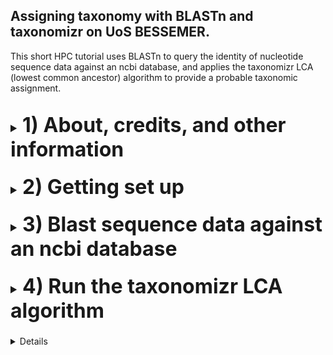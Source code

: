 ## Assigning taxonomy with BLASTn and taxonomizr on UoS BESSEMER.
This short HPC tutorial uses BLASTn to query the identity of nucleotide sequence data against an ncbi database, and applies the taxonomizr LCA (lowest common ancestor) algorithm to provide a probable taxonomic assignment.
<br></br>
<font size="4">
<details><summary><font size="6"><b>1) About, credits, and other information</b></font></summary>
<br></br>

The workflow was designed for eukaryotic taxonomic assignment. It is an alternative to the _11 Assign taxonomy to ASVs_ step in Katy Maher's [dada2 pipeline](https://github.com/khmaher/HPC_dada2), which uses curated databases for bacterial and microbial sequence data.
<br></br>

For metabarcoding projects featuring non-microbial eukaryotic data, using blastn to query sequences against ncbi databases provides a reliable means of taxonomic identification. However, the ncbi database will probably contain multiple sequences that match the query sequence, making it hard to tell which taxa the query sequence belongs to. THE LCA (lowest common ancestor) algorthm assigns taxonomy based on the lowest common taxonomic ancestor shared by the different taxonomic groups identified by BLAST. 
<br></br>

This pipeline was originally designed to work with the [MEGAN](https://uni-tuebingen.de/en/fakultaeten/mathematisch-naturwissenschaftliche-fakultaet/fachbereiche/informatik/lehrstuehle/algorithms-in-bioinformatics/software/megan6/) lowest common ancestor (LCA) algorithm (pipeline still available at the [hpc_blast2megan](https://github.com/ewan-harney/hpc_blast2megan) repository). Unfortunately the taxonomy database for MEGAN hasn't been updated since February 2022 (this was true as of September 2024), which can lead to missing results. The R package [taxonomizr](https://github.com/sherrillmix/taxonomizr) provides a useful alternative because it incorporates a function to download the latest taxonomy data from ncbi. We run that function every month, maintaining an up-to-date version of the database on the University of Sheffield's [BESSEMER](https://docs.hpc.shef.ac.uk/en/latest/bessemer/index.html) HPC system. The blast2taxonomizr pipeline then uses the `condenseTaxa()` function of taxonomizr to provide LCA information.
<br></br>

Although designed to follow the dada2 pipeline, this workflow can be applied to query any nucleotide sequence data in fasta format. The code has been written for use with BESSEMER but should be applicable to any GNU/Linux based HPC system once the appropriate modifications are made (your mileage may vary).
<br></br>

Code which the user must run is highlighted in a code block like this:

```
I am code - you must run me
```

When we refer to programs, functions, filepaths, directory names, and file names within normal text we use inline code, like this:

* Running `blastn` will create the `all_blast.out.tab` file within the `blast_out` directory
<br></br>

When a specific button should be pressed this is shown in double quotes, like so:

* press "y" then "enter"
<br></br>

Contact: Ewan Harney //  e.harney@sheffield.ac.uk
<br>
</details>
<br>

<details><summary><font size="6"><b>2) Getting set up</b></font></summary>
<br></br>

<font size="4"><b>2.1) Access the HPC</b></font>
<br></br>
This workflow assumes you have already been using BESSEMER to run the dada2 pipeline. If that's not the case and you wish to get set up on this particular HPC, please refer to sections 2.1 - 2.4 of the [dada2 pipeline](https://github.com/khmaher/HPC_dada2)
<br></br>

<font size="4"><b>2.2) Navigate to your working directory</b></font>
<br></br>
Navigate to your project directory. If you have been running the dada2 analysis you likely have a `my_project` directory within the `/fastdata` directory on BESSEMER. Within `my_project` is the `working_data` directory, which contains the sequence data in a file called `06_ASV_seqs.fasta`. If you have not been running the dada2 pipeline, you can navigate to the directory containing your sequence data or a parent directory, whichever you prefer (the relative path to the fasta file will be specified when running the script).
<br></br>

<font size="4"><b>2.3) Copy blast2taxonomizr scripts</b></font>
<br></br>
Clone (download) this github repository, and copy the `b2t_scripts` directory contained within to your current location.
  
```
git clone "https://github.com/ewan-harney/hpc_blast2taxonomizr"
cp -r hpc_blast2taxonomizr/b2t_scripts .
```

Check the contents of the b2t_scripts directory. There should be 7 script files in the directory: 5 .sh files and 2 .R scripts:

```
ls b2t_scripts
```

<font size="4"><b>2.4) A note on editing scripts</b></font>
<br></br>
Unlike the scripts in the dada2 pipeline, or the 02 and 03 scripts in this pipeline, the 01 blast scripts (01, 01A, 01B) do not require an email address as a command line argument. By default the user will not receive email confirmation of job completion; however, this can be easily altered through a small change to the resource request section at the top of the .sh scripts. A script can be viewed and edited with the `nano` command and the relative or absolute path to the script, e.g. :

```
nano b2t_scripts/01_run_blastn_simple.sh
```

This will start the text editor `nano`. Notice that the first line of the script is `#!/bin/bash`, followed by an empty line, and then several lines commencing with `#SBATCH`. These `#SBATCH` arguments are used by slurm when the script is submitted (with `sbatch` or `qsub`) and allow the user to control certain parameters relating to job submission. Notice that the last `#SBATCH` line is `#SBATCH --mail-user=user@uni.ac.uk`. 

Using the arrow key, go to this line and change user@uni.ac.uk to your own email address. In my case I would edit the code so that it reads `#SBATCH --mail-user=e.harney@sheffield.ac.uk`.

Once you have made this change, you will need to save it. Notice at the bottom of the screen are lines of commands, such as "^G Get Help" and "^X Exit" etc. The "^" means holding down the control (windows) or command (mac) key. Pressing the "X" key whilst holding down control/command will allow you to save (if there have been changes) and exit. After pressing "^X" you will be prompted to save the changes (options are "y" for yes, "n" for no and "^C" for cancel). Press "y". You will then be given the chance to rename the file if you want. In our case we want to keep the old name, so simply press "enter" to save the file with the same name and exit `nano`.
<br>
</details>
<br>

<details><summary><font size="6"><b>3) Blast sequence data against an ncbi database</font></b></summary>
<br></br>

<font size="4"><b>3.1) Determine how many sequences are in your fasta file</b></font>
<br></br>

Depending on the size and number of sequences in our fasta file and the size of the database being used, this step can be quite slow. If your fasta file contains thousands of sequences, we can speed things up by slitting the fasta file into chunks and running `blastn` in parallel using the array functionality of slurm. This workflow therefore contains 2 different options for running blastn:

1. If you have < 1000 sequences we suggest running the single script: `01_run_blastn_simple.sh`
2. If you have > 1000 sequences we suggest splitting the file into chunks running it in array mode with the A and B scripts: `01A_run_prep_for_blast.sh` and `01B_run_blastn_array.sh`

<br>
To see how many sequences are in your fasta file, run the following:

```
grep -c '>' working_data/06_ASV_seqs.fasta
```

Although we suggest 1000 sequences as a threshold, you can run an array with less than 1000 sequences or the simple blast more than 1000 sequences (although this may take days to run). In section 3.2 we describe how to run `blastn` in simple mode, and in section 3.3 we describe how to run it in array mode.
<br></br>

<font size="4"><b>3.2) Running blastn in simple mode</b></font>
<br></br>

Running `blastn` in simple mode will create a new directory called `blast_out` in your current directory, as well as symbolic links to the ncbi taxadb files `taxdb.btd` and `taxdb.bti`. It will then run blastn and the output will be saved as `blast_out/all_blast.out.tab`. 
<br></br>

<b>To run `01_run_blastn_simple.sh` you need to provide:</b>
* the relative path to the fasta file containing the sequence data (-F)
* the location of an ncbi database on the HPC (-B)
<br></br>

It is most likely that you will use the nt database, which contains all nucleotide sequences available on GenBank. However, you can also supply a smaller or bespoke indexed database. Here we assume you are using nt. This is an example of how to submit the job on BESSEMER:
  
```
sbatch b2t_scripts/01_run_blastn_simple.sh -F working_data/06_ASV_seqs.fasta -B /shared/genomicsdb2/shared/ncbi_nt/current/nt
```

<font size="4"><b>3.3) Running blastn in array mode</b></font>
<br></br>

Slurm job arrays allow batch jobs to be broken down into parts and run in parallel, saving time for the user. Submitting these scripts is somewhat different to submitting normal sbatch jobs. For more information on arrays refer to the Sheffield HPC documentation on [advanced job submission](https://docs.hpc.shef.ac.uk/en/latest/hpc/scheduler/advanced_job_submission_and_control.html#gsc.tab=0). 
<br></br>

Running `blastn` in array mode requires running 2 scripts one after the other: `01A_run_split_fasta.sh` then `01B_run_blastn_array.sh`.
<br></br>

The `01A_run_prep_for_blast.sh` splits the input fasta file into chunks each containing 100 sequences which are written to a new directory called `split_fasta` (files will be named `chunk0.fa`,`chunk100.fa` etc). It also creates symbolic links to the ncbi taxadb files `taxdb.btd` and `taxdb.bti`, and makes a directory called `blast_logs`; all of these will be used in the following script. Finally it creates a text file called `split_fasta_list_of_X.txt` with the names of all the chunk.fa files to be used in script 01B. In your file the 'X' will be the total number of chunk.fa files and is an important parameter to set in the `01B_run_blastn_array.sh` script.
<br></br>

<b>To run `01A_run_prep_for_blast.sh` you need to provide:</b>
* the relative path to the fasta file containing the sequence data (-F)
<br></br>

An example command if you have run the dada2 pipeline might be:
  
```
sbatch b2t_scripts/01A_run_prep_for_blast.sh -F working_data/06_ASV_seqs.fasta
```
  
The `01B_run_blastn_array.sh` script will then use an array to simultaneously blast multiple chunk.fa files against an ncbi database. This script will create a new directory called `blast_out` in your current directory and write the output of blasting each chunk against the database to a seperate output in that folder (files will be named `chunk0.fa_blast.out.tab`, `chunk100.fa_blast.out.tab` etc).
<br></br>

<b>To run `01B_run_blastn_array.sh` you need to provide:</b>
* the location of an ncbi database on the HPC (-B)
* the number of input files to be run on the array (-N)
<br></br>

As stated in section 3.2, it is most likely that you will use the ncbi database nt. The number -N is contained in the file name of `split_fasta_list_of_X.txt` (in place of the 'X'). This can be viewed with the following command:
  
```
ls split_fasta/split_fasta*
```
  
<b>IMPORTANT!</b> Check carefully the number that appears in this file name! This is the number that <b>MUST</b> be used when running `01B_run_blastn_array.sh`. For example, if our original sequence.fasta file had contained 2350 sequences, it would have been split into 24 chunks, with the txt file named `split_fasta_list_of_24.txt`. The number (in this example <b>24</b>) should appear twice when we submit this job; as the array limit (following `sbatch --array=1-` ) and as the value of `-N`. For example:
  
```
sbatch --array=1-24 b2t_scripts/01B_run_blastn_array.sh -B /shared/genomicsdb2/shared/ncbi_nt/current/nt -N 24
```
  
<b>On the other hand</b> if our original sequence.fasta file had only contained 1780 sequences, it would have been split into 18 chunks, with the txt file named `split_fasta_list_of_18.txt`. In this case our `array` and `-N` value would be set to <b>18</b> and we would run the script like so:
  
```
sbatch --array=1-18 b2t_scripts/01B_run_blastn_array.sh -B /shared/genomicsdb2/shared/ncbi_nt/current/nt -N 18
```
  
Note that error and output log files for each subjob of the array will be written to the directory `blast_logs`.
<br></br>

<font size="4"><b>3.4) Monitoring and assessing the result of blastn</b></font>
<br></br>

Running `blastn` against the nt database can take a while. To follow the status of the job run the following command: 

```
squeue --me
```
  
For more information about the `squeue` output, refer to the Sheffield HPC documentation on [squeue](https://docs.hpc.shef.ac.uk/en/latest/referenceinfo/scheduler/SLURM/Common-commands/squeue.html#gsc.tab=0). `squeue` will show the status of the job, and in the case of an array, how many of the subjobs have been submitted and how many are still queued.
<br></br>  
If `blastn` was run in simple mode, `blast_out` should contain a single file called `all_blast.out.tab`, and if it was run in array mode, it will contain several chunk.fa_blast.out.tab files. Look at the contents of (one of) these file(s) with:
  
```
head blast_out/all_blast.out.tab 
```
  
or 

```
head blast_out/chunk0.fa_blast.out.tab
```
  
Information about blast tabular output can be found at the [Metagenomics wiki](https://www.metagenomics.wiki/tools/blast/blastn-output-format-6). The column headers in your file(s) correspond to:

qseqid / *saccver* / pident / length / mismatch / gapopen / qstart / qend / sstart / send / evalue / bitscore / *staxid* / *ssciname* / *scomnames* / *sblastname* / *sskingdoms* / *stitle*

(italics highlight differences to the default blast tabular output).
<br></br> 

All the rows displayed by head (the top 10) probably show results for the same sequence (ASV_1 if following the dada2 pipeline) because usually queries match many sequences in the nt database. Sometimes the alignment will be much better for one species than any other, but in other cases the alignments from many sequences will be comparable, and we may need to class the sequence at a higher taxonomic level (e.g. genus or family). To provide a likely taxonomic assignmnet for each ASV we will apply a lowest common ancestor (LCA) algorithm.
<br>
</details>
<br>

<details><summary><font size="6"><b>4) Run the taxonomizr LCA algorithm</font></b></summary>
<br></br>
  
<font size="4"><b>4.1) Overview of 02_run_taxonomizr_lca.sh script </b></font>
<br><br>

For this step we will use [taxonomizr](https://github.com/sherrillmix/taxonomizr), an R package designed to parse NCBI taxonomy files and help with taxonomy assignment. The `condenceTaxa()` function calculates the lowest common ancestor or [LCA](https://en.wikipedia.org/wiki/Lowest_common_ancestor) using multiple blast results.
<br></br>

By default the `02_run_taxonomizr_lca.sh` script takes the output from the `blast_out` directory and does the following:
<br></br>

1. If blast was run in array mode, chunks are concatenated to produce an `all_blast.out.tab` file.
2. Blast results are filtered according to user specified parameters and saved as `filtered_blast.out.tab`.
3. The LCA algorithm is run, and adjusted using the top percent parameter.
4. The output is saved as a taxon path file `taxonomizr_taxon_path.tsv` and emailed to the user.
<br></br>

<b>To run the `02_run_taxonomizr_lca.sh` script you must provide:</b>
* (-P) Filter by minimum percentage of identical positions (suggested values: 90-97)
* (-T) The Top Percent parameter (suggested values: 1-10) for LCA calculation
* (-E) An email address
<br></br>

<b>Additionally, one can add several optional arguments:</b>
* (-L) Filter by minimum length of alignment 
* (-G) Filter to exclude hits based on search terms enclosed within single quotes, e.g. 'uncultured eukaryote'
* (-B) Absolute path to the taxonomizr accessionTaxa.sql database
* (-O) Relative path of the results directory
<br></br>

Using default arguments and suggested parameter values you might run the job like so:
```
sbatch b2t_scripts/02_run_taxonomizr_lca.sh -P 97 -T 2 -E user@university.ac.uk
```
If you wish to exclude 'uncultured eukaryote' hits, and those with alignment length less than 75 bp:
```
sbatch b2t_scripts/02_run_taxonomizr_lca.sh -P 97 -L 75 -T 2 -G 'uncultured eukaryote' -E user@university.ac.uk
```
  
If running the analysis on BESSEMER, an up-to-date version of the taxonomizr database is available at `/shared/genomicsdb2/shared/r_taxonomizr/current/accessionTaxa.sql` and will be used by default. You can also generate your own database in R and provide the path with `-B`. For more details please refer to [taxonomizr](https://github.com/sherrillmix/taxonomizr).

It is possible to specify a different directory than `blast_out` using `-O`, but it must contain either `all_blast.out.tab` or `chunk0.fa_blast.out.tab`.
<br></br>

<font size="4"><b>4.2) Filtering blast results in 02_run_taxonomizr_lca.sh </b></font>
<br><br>

Blast will potentially output hundred of hits for each ASV. Various filters can be used to exclude low quality or unwanted hits:
<br></br>

* Mandatory: (-P) The minimum percentage of identical postions (-P). Blast hits with low values are probably not accurate assignments. We suggest using a high value (97). Lower numbers (e.g. 95 or 90) might be required if many NAs appear in the summary file, but using a lower threshold will reduce the confidence in lower rank (e.g. species level) assignments.
<br></br>
* Optional: (-L) The minimum length of alignment (-L). We would expect accurate blast hits to align across most of the length of the ASV. We suggest using a value (in bp) equivalent to 70-80% of the expected ASV length. Thus if your ASVs are approximately 200 bp long, you may want to set -L to 150.
<br></br>
* Optional: (-G) Taxonomic assignment may be improved by removing certain blast hits (e.g. uncultured organisms which often lack taxonomic information). This filter will only work if blast was run with the files 'taxdb.btd' and 'taxdb.bti' present. Exclusion is carried out with the [grep -v](https://www.gnu.org/software/grep/manual/grep.html) command, so more complex search terms can be built if required e.g. `-G 'uncultured eukaryote\|environmental'` will exclude blast hits that feature either search term.
<br></br>

<font size="4"><b>4.3) The Top Percent parameter </b></font>
<br><br>

A 'Top Percent' value (-T) must be provided, which is incorporated when the LCA is calculated. This removes any blast hits where the [bit score](https://www.metagenomics.wiki/tools/blast/evalue) is less than *100 minus T%* of the highest scoring blast hit. 
<br></br>

Values of 1-10 are most appropriate for Top Percent. Low values (1.5, 2) will retain fewer blast hits and result in more specific taxonomic assignment. However if the ASVs derive from organisms with poor representation in the reference database, then higher Top Percent values (e.g. 5-10) may be appropriate. The idea for Top Percent is taken from MEGAN: for more information see the [MEGAN manual](https://software-ab.cs.uni-tuebingen.de/download/megan6/manual.pdf).
<br></br>
</details>
<br>

<details><summary><font size="6"><b>5) Check results and create summary files</font></b></summary>
<br><br>
  
<font size="4"><b>5.1) Run the `03_run_make_summary_files.sh` script </b></font>
<br><br>

The `taxonomizr_taxon_path.tsv` file produced in the previous step provides us with the taxon path to the LCA of each ASV. However, we may want to create addtional summary files, as well as files formatted for downstream analysis with the community analysis R package [phyloseq](https://joey711.github.io/phyloseq/). The final script of this pipeline, `03_run_make_summary_files.sh`, creates these files. As well as using the `taxonomizr_taxon_path.tsv` file, this step requires the `06_ASV_seqs.fasta` and `06_ASV_counts.tsv` files from the [dada2 pipeline](https://github.com/khmaher/HPC_dada2), which it expects to find in `working_data`.

The only arguement that needs to be provided to run the script is an email address, where the final summary file will be sent. The script can be run as follows:
  
```
sbatch b2t_scripts/03_run_make_summary_files.sh -E user@university.ac.uk
```
<br><br>

The script will generate some intermediate files which will be saved in `blast_out` (`taxonomizr_taxon_path_us.tsv`, `taxonomizr_summary_out.tsv`, and `taxonomizr_stats.txt`). It then calls an R script, `03_make_summary_files.R` which will combine taxonomizr results with dada2 results to produce a complete summary of the results from both pipelines (`ASV_taxa_seq_counts.tsv`) and files which can be used as input for downstream phyloseq analysis (`ps_taxamat.tsv`, `ps_countmat.tsv`, and `ps_phylogeny.rds`) all of which will be saved in `working_data`. When the script finishes running, the main summary (`ASV_taxa_seq_counts.tsv`) will be emailed to the user.
<br><br>

<font size="4"><b>5.2) Understanding the various output files </b></font>
<br><br>
Here we provide some information about the output generated by `03_run_make_summary_files.sh`. Initially three files are created in `blast_out`: 

* `taxonomizr_taxon_path_us.tsv` : similar to the original taxonomizr_taxon_path.tsv file, but with all spaces replaced by underscores (which makes it easier to parse).
* `taxonomizr_summary_out.tsv` : contains only the LCA and the LCA rank for each ASV (not the full taxon path)
* `taxonomizr_stats.txt` : provides an indication of taxonomizr performance.
<br></br>

These files are generated within a few seconds of the script beginning, so they can be inspected while you are waiting for the script to finish and send you the complete summary file. In particular, `taxonomizr_stats.txt`, is useful to view, as it shows how many ASV sequences have been assigned to each taxonomic rank. Ideally we would like most sequences to be are resolved to the species or genus level. You can view the file by running the following:
<br><br>
```
head blast_out/taxonomizr_stats.txt
```
It is common to have some ASVs with poor taxonomic assignment in these kinds of data sets, whether that is taxa only being assigned to higher levels (e.g. phylum or superkingdom), or not being assinged at all (here classed as NA). Deciding what is a 'good' result will depend on many factors including experiment type, sampling strategy, primers used etc. If you are not satisfied with your results, you can try tweaking the values of -P and -T in `02_run_taxonomizr_lca.sh`.
<br><br>

Reducing -P allows sequences with lower blast percentage identity to be considered by taxonomizr, and may reduce the number of sequences without assignment.  
Reducing -T will make the taxonomizr lca algorithm more stringent, potentially providing more specific taxonomic assignement.
<br><br>

The remaining files are created in working_data.
* `ASV_taxa_seq_counts.tsv` : complete summary of taxonomic results (lca taxon and taxon path to the lca taxon), sequence, and count results
* `ps_taxamat.tsv` : ASV taxon paths in phyloseq format
* `ps_countmat.tsv` : ASV count data in phyloseq format
* `ps_phylogeny.rds` : phylogenetic tree prepared according to protocol of [Callahan et al. 2016](https://f1000research.com/articles/5-1492/v1), see subsection _Construct the phylogenetic tree_,

Once the script finishes running the user will receive an email with the `ASV_taxa_seq_counts.tsv` file attached. Phyloseq phylogeny construction can take a while (depending on how many sequences are included in the analysis, up to 30 minutes), although the `ASV_taxa_seq_counts.tsv` file can usually be viewed within a couple of minutes of the script running.
</font>
<br>
</details>
<br>
